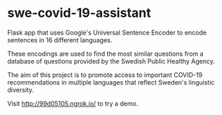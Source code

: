 # swe-covid-19-assistant

Flask app that uses Google's Universal Sentence Encoder to encode sentences in 16 different languages. 

These encodings are used to find the most similar questions from a database of questions provided by the Swedish Public Healthy Agency. 

The aim of this project is to promote access to important COVID-19 recommendations in multiple languages that reflect Sweden's linguistic diversity.

Visit http://99d05105.ngrok.io/ to try a demo.
